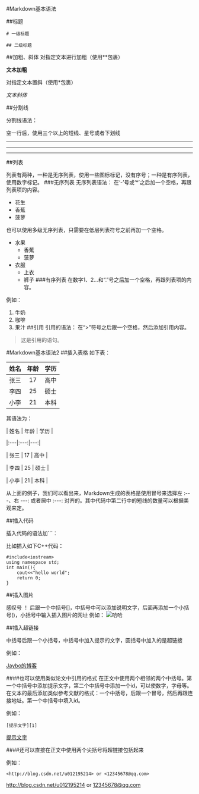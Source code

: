 #Markdown基本语法

##标题

`# 一级标题 `

`## 二级标题`

##加粗、斜体
对指定文本进行加粗（使用**包裹）

**文本加粗**

对指定文本置斜（使用*包裹）

*文本斜体*

##分割线

分割线语法：

空一行后，使用三个以上的短线、星号或者下划线

---

***

___

##列表

列表有两种，一种是无序列表，使用一些图标标记，没有序号；一种是有序列表，使用数字标记。 
###无序列表
无序列表语法：
在‘-’号或‘*’之后加一个空格，再跟列表项的内容。

- 花生
- 香蕉                
- 菠萝

也可以使用多级无序列表，只需要在低层列表符号之前再加一个空格。
- 水果
     - 香蕉
     - 菠萝
- 衣服
     - 上衣
     - 裤子
###有序列表 
在数字1、2…和“.”号之后加一个空格，再跟列表项的内容。
 
例如：
1. 牛奶
2. 咖啡
3. 果汁
##引用
引用的语法：
在“>”符号之后跟一个空格，然后添加引用内容。
>这是引用的语句。

#Markdown基本语法2
##插入表格
如下表：
 
| 姓名 | 年龄 | 学历 |
|:---|:---:|---:|
| 张三 | 17 | 高中 |
| 李四 | 25 | 硕士 |
| 小李 | 21 | 本科 |

其语法为：

| 姓名 | 年龄 | 学历 |

|:---|:---:|---:|

| 张三 | 17 | 高中 |

| 李四 | 25 | 硕士 |

| 小李 | 21 | 本科 |

从上面的例子，我们可以看出来，Markdown生成的表格是使用冒号来选择左 :---、右 ---: 或者居中 :---: 对齐的。其中代码中第二行中的短线的数量可以根据美观来定。

##插入代码

插入代码的语法加```：
 
比如插入如下C++代码：

```
#include<iostream>
using namespace std;
int main(){
    cout<<"hello world";
    return 0;
}
```
##插入图片

感叹号 ！ 后跟一个中括号[]，中括号中可以添加说明文字，后面再添加一个小括号()，小括号中输入插入图片的网址 
例如：
![哈哈](http://i.imgur.com/DWjup6t.jpg)

##插入超链接

中括号后跟一个小括号，中括号中加入提示的文字，圆括号中加入的是超链接

例如：

[Jaybo的博客](http://blog.csdn.net/u012195214)

####也可以使用类似论文中引用的格式
在正文中使用两个相邻的两个中括号。第一个中括号中添加提示文字，第二个中括号中添加一个id，可以使数字，字母等。 
在文本的最后添加类似参考文献的格式：一个中括号，后跟一个冒号，然后再跟连接地址。第一个中括号中填入id。

例如：

`[提示文字][1]`

[提示文字][1]

[1]: http://blog.csdn.net/u012195214

####还可以直接在正文中使用两个尖括号将超链接包括起来

例如：

`<http://blog.csdn.net/u012195214> or <12345678@qq.com>`

<http://blog.csdn.net/u012195214> or <12345678@qq.com>